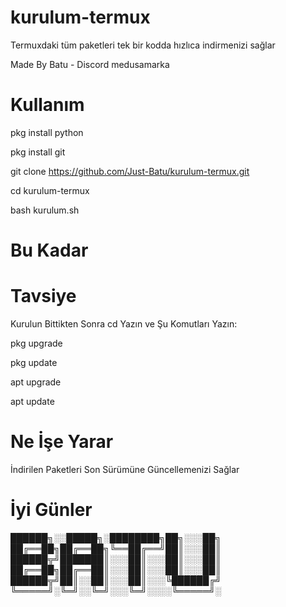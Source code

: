 # kurulum-termux
Termuxdaki tüm paketleri tek bir kodda hızlıca indirmenizi sağlar

Made By Batu - Discord medusamarka

# Kullanım

pkg install python

pkg install git

git clone https://github.com/Just-Batu/kurulum-termux.git

cd kurulum-termux

bash kurulum.sh

# Bu Kadar

# Tavsiye
Kurulun Bittikten Sonra cd Yazın ve Şu Komutları Yazın:

pkg upgrade

pkg update

apt upgrade

apt update

# Ne İşe Yarar
İndirilen Paketleri Son Sürümüne Güncellemenizi Sağlar


# İyi Günler
██████╗░░█████╗░████████╗██╗░░░██╗
██╔══██╗██╔══██╗╚══██╔══╝██║░░░██║
██████╦╝███████║░░░██║░░░██║░░░██║
██╔══██╗██╔══██║░░░██║░░░██║░░░██║
██████╦╝██║░░██║░░░██║░░░╚██████╔╝
╚═════╝░╚═╝░░╚═╝░░░╚═╝░░░░╚═════╝░
